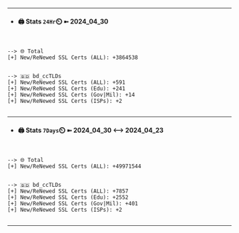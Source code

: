 

---
- #### 🖨️ **Stats** `24Hr`⏲️ ➼ 2024_04_30
```console


--> 🌐 Total
[+] New/ReNewed SSL Certs (ALL): +3864538


--> 🇧🇩 bd_ccTLDs
[+] New/ReNewed SSL Certs (ALL): +591
[+] New/ReNewed SSL Certs (Edu): +241
[+] New/ReNewed SSL Certs (Gov|Mil): +14
[+] New/ReNewed SSL Certs (ISPs): +2


```

---
- #### 🖨️ **Stats** `7Days`⏲️ ➼ 2024_04_30 <--> 2024_04_23
```console


--> 🌐 Total
[+] New/ReNewed SSL Certs (ALL): +49971544


--> 🇧🇩 bd_ccTLDs
[+] New/ReNewed SSL Certs (ALL): +7857
[+] New/ReNewed SSL Certs (Edu): +2552
[+] New/ReNewed SSL Certs (Gov|Mil): +401
[+] New/ReNewed SSL Certs (ISPs): +2


```

---

